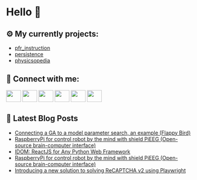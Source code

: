 # Hello 👋

## ⚙️ My currently projects:
- [pfr_instruction](https://github.com/bullbesh/pfr_instruction)
- [persistence](https://github.com/bullbesh/persistence)
- [physicsopedia](https://github.com/bullbesh/physicsopedia)

## 🔎 Connect with me:
[<img height="32" width="40" src="https://cdn.jsdelivr.net/npm/simple-icons@v5/icons/telegram.svg" />](https://t.me/bullbesh)
[<img height="32" width="40" src="https://cdn.jsdelivr.net/npm/simple-icons@v5/icons/vk.svg" />](https://vk.com/bullbesh)
[<img height="32" width="40" src="https://cdn.jsdelivr.net/npm/simple-icons@v5/icons/twitter.svg" />](https://twitter.com/bullbesh1)
[<img height="32" width="40" src="https://cdn.jsdelivr.net/npm/simple-icons@v5/icons/instagram.svg" />](https://www.instagram.com/bullbesh)
[<img height="32" width="40" src="https://cdn.jsdelivr.net/npm/simple-icons@v5/icons/reddit.svg" />](https://www.reddit.com/user/bullbesh)
[<img height="32" width="40" src="https://cdn.jsdelivr.net/npm/simple-icons@v5/icons/youtube.svg" />](https://www.youtube.com/channel/UCtfjRs6uzgq5mfm8S06WTcg)

## 📕 Latest Blog Posts
<!-- BLOG-POST-LIST:START -->
- [Connecting a GA to a model parameter search, an example &lpar;Flappy Bird&rpar;](https://www.reddit.com/r/Python/comments/smg65w/connecting_a_ga_to_a_model_parameter_search_an/)
- [RaspberryPi for control robot by the mind with shield PiEEG &lpar;Open-source brain-computer interface&rpar;](https://www.reddit.com/r/Python/comments/smdi9q/raspberrypi_for_control_robot_by_the_mind_with/)
- [IDOM: ReactJS for Any Python Web Framework](https://www.reddit.com/r/Python/comments/smdgxl/idom_reactjs_for_any_python_web_framework/)
- [RaspberryPi for control robot by the mind with shield PiEEG &lpar;Open-source brain-computer interface&rpar;](https://www.reddit.com/r/Python/comments/smddy0/raspberrypi_for_control_robot_by_the_mind_with/)
- [Introducing a new solution to solving ReCAPTCHA v2 using Playwright](https://www.reddit.com/r/Python/comments/smcrz3/introducing_a_new_solution_to_solving_recaptcha/)
<!-- BLOG-POST-LIST:END -->
